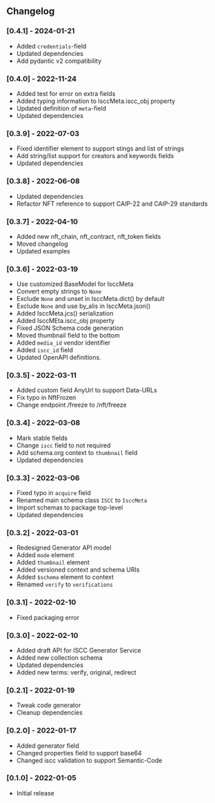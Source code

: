 ## Changelog

### [0.4.1] - 2024-01-21
- Added `credentials`-field
- Updated dependencies
- Add pydantic v2 compatibility

### [0.4.0] - 2022-11-24
- Added test for error on extra fields
- Added typing information to IsccMeta.iscc_obj property
- Updated definition of `meta`-field
- Updated dependencies

### [0.3.9] - 2022-07-03
- Fixed identifier element to support stings and list of strings
- Add string/list support for creators and keywords fields
- Updated dependencies

### [0.3.8] - 2022-06-08
- Updated dependencies
- Refactor NFT reference to support CAIP-22 and CAIP-29 standards

### [0.3.7] - 2022-04-10
- Added new nft_chain, nft_contract, nft_token fields
- Moved changelog
- Updated examples

### [0.3.6] - 2022-03-19
- Use customized BaseModel for IsccMeta
- Convert empty strings to `None`
- Exclude `None` and unset in IsccMeta.dict() by default
- Exclude `None` and use by_alis in IsccMeta.json()
- Added IsccMeta.jcs() serialization
- Added IsccMEta.iscc_obj property
- Fixed JSON Schema code generation
- Moved thumbnail field to the bottom
- Added `media_id` vendor identifier
- Added `iscc_id` field
- Updated OpenAPI definitions.

### [0.3.5] - 2022-03-11
- Added custom field AnyUrl to support Data-URLs
- Fix typo in NftFrozen
- Change endpoint /freeze to /nft/freeze


### [0.3.4] - 2022-03-08
- Mark stable fields
- Change `iscc` field to not required
- Add schema.org context to `thumbnail` field
- Updated dependencies

### [0.3.3] - 2022-03-06
- Fixed typo in `acquire` field
- Renamed main schema class `ISCC` to `IsccMeta`
- Import schemas to package top-level
- Updated dependencies

### [0.3.2] - 2022-03-01
- Redesigned Generator API model
- Added `mode` element
- Added `thumbnail` element
- Added versioned context and schema URIs
- Added `$schema` element to context
- Renamed `verify` to `verifications`

### [0.3.1] - 2022-02-10
- Fixed packaging error

### [0.3.0] - 2022-02-10
- Added draft API for ISCC Generator Service
- Added new collection schema
- Updated dependencies
- Added new terms: verify, original, redirect

### [0.2.1] - 2022-01-19
- Tweak code generator
- Cleanup dependencies

### [0.2.0] - 2022-01-17
- Added generator field
- Changed properties field to support base64
- Changed iscc validation to support Semantic-Code

### [0.1.0] - 2022-01-05
- Initial release
